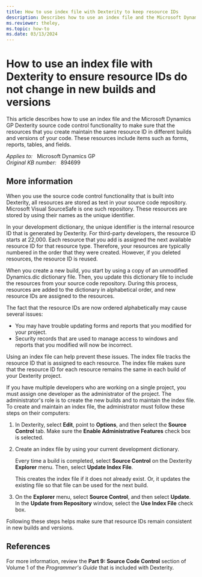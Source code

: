 ```yaml
---
title: How to use index file with Dexterity to keep resource IDs
description: Describes how to use an index file and the Microsoft Dynamics GP Dexterity source code control functionality to make sure that the resources that you create maintain the same resource ID in different builds and versions of your code.
ms.reviewer: theley,  
ms.topic: how-to
ms.date: 03/13/2024
---
```

# How to use an index file with Dexterity to ensure resource IDs do not change in new builds and versions

This article describes how to use an index file and the Microsoft Dynamics GP Dexterity source code control functionality to make sure that the resources that you create maintain the same resource ID in different builds and versions of your code. These resources include items such as forms, reports, tables, and fields.

_Applies to:_ &nbsp; Microsoft Dynamics GP  
_Original KB number:_ &nbsp; 894699

## More information

When you use the source code control functionality that is built into Dexterity, all resources are stored as text in your source code repository. Microsoft Visual SourceSafe is one such repository. These resources are stored by using their names as the unique identifier.

In your development dictionary, the unique identifier is the internal resource ID that is generated by Dexterity. For third-party developers, the resource ID starts at 22,000. Each resource that you add is assigned the next available resource ID for that resource type. Therefore, your resources are typically numbered in the order that they were created. However, if you deleted resources, the resource ID is reused.

When you create a new build, you start by using a copy of an unmodified Dynamics.dic dictionary file. Then, you update this dictionary file to include the resources from your source code repository. During this process, resources are added to the dictionary in alphabetical order, and new resource IDs are assigned to the resources.

The fact that the resource IDs are now ordered alphabetically may cause several issues:

- You may have trouble updating forms and reports that you modified for your project.
- Security records that are used to manage access to windows and reports that you modified will now be incorrect.

Using an index file can help prevent these issues. The index file tracks the resource ID that is assigned to each resource. The index file makes sure that the resource ID for each resource remains the same in each build of your Dexterity project.

If you have multiple developers who are working on a single project, you must assign one developer as the administrator of the project. The administrator's role is to create the new builds and to maintain the index file. To create and maintain an index file, the administrator must follow these steps on their computers:

1. In Dexterity, select **Edit**, point to **Options**, and then select the **Source Control** tab. Make sure the **Enable Administrative Features** check box is selected.
2. Create an index file by using your current development dictionary.

    Every time a build is completed, select **Source Control** on the Dexterity **Explorer** menu. Then, select **Update Index File**.

    This creates the index file if it does not already exist. Or, it updates the existing file so that file can be used for the next build.

3. On the **Explorer** menu, select **Source Control**, and then select **Update**. In the **Update from Repository** window, select the **Use Index File** check box.

Following these steps helps make sure that resource IDs remain consistent in new builds and versions.

## References

For more information, review the **Part 9: Source Code Control** section of Volume 1 of the *Programmer's Guide* that is included with Dexterity.
